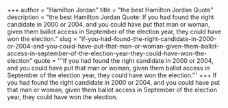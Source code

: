 +++
author = "Hamilton Jordan"
title = "the best Hamilton Jordan Quote"
description = "the best Hamilton Jordan Quote: If you had found the right candidate in 2000 or 2004, and you could have put that man or woman, given them ballot access in September of the election year, they could have won the election."
slug = "if-you-had-found-the-right-candidate-in-2000-or-2004-and-you-could-have-put-that-man-or-woman-given-them-ballot-access-in-september-of-the-election-year-they-could-have-won-the-election"
quote = '''If you had found the right candidate in 2000 or 2004, and you could have put that man or woman, given them ballot access in September of the election year, they could have won the election.'''
+++
If you had found the right candidate in 2000 or 2004, and you could have put that man or woman, given them ballot access in September of the election year, they could have won the election.
